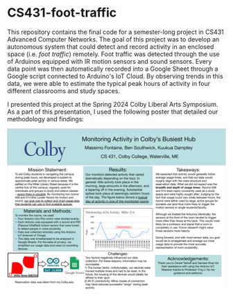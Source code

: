 # CS431-foot-traffic

This repository contains the final code for a semester-long project in CS431 Advanced Computer Networks. The goal of this project was to develop an autonomous system that could detect and record activity in an enclosed space (i.e. _foot traffic_) remotely. Foot traffic was detected through the use of Arduinos equipped with IR motion sensors and sound sensors. Every data point was then automatically recorded into a Google Sheet through a Google script connected to Arduino's IoT Cloud. By observing trends in this data, we were able to estimate the typical peak hours of activity in four different classrooms and study spaces. 

I presented this project at the Spring 2024 Colby Liberal Arts Symposium. As a part of this presentation, I used the following poster that detailed our methodology and findings:

![poster](431-poster-final.png)
